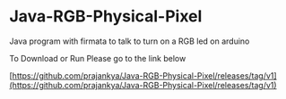# Java-RGB-Physical-Pixel
Java program with firmata to talk to turn on a RGB led on arduino

To Download or Run Please go to the link below

[https://github.com/prajankya/Java-RGB-Physical-Pixel/releases/tag/v1](https://github.com/prajankya/Java-RGB-Physical-Pixel/releases/tag/v1)
